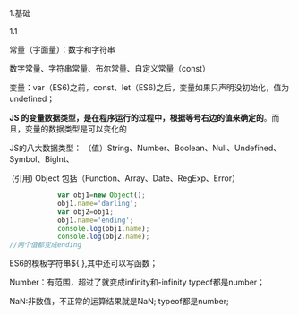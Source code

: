 1.基础

1.1 

常量（字面量）：数字和字符串

数字常量、字符串常量、布尔常量、自定义常量（const）

变量：var（ES6)之前，const、let（ES6)之后，变量如果只声明没初始化，值为undefined；

 **JS 的变量数据类型，是在程序运行的过程中，根据等号右边的值来确定的**。而且，变量的数据类型是可以变化的

JS的八大数据类型： （值）String、Number、Boolean、Null、Undefined、Symbol、BigInt、

​									(引用) Object 包括（Function、Array、Date、RegExp、Error）

```javascript
            var obj1=new Object();
            obj1.name='darling';
            var obj2=obj1;
            obj1.name='ending';
            console.log(obj1.name);
            console.log(obj2.name);
//两个值都变成ending
```

ES6的模板字符串${ },其中还可以写函数；

Number：有范围，超过了就变成infinity和-infinity  typeof都是number；

NaN:非数值，不正常的运算结果就是NaN;  typeof都是number;